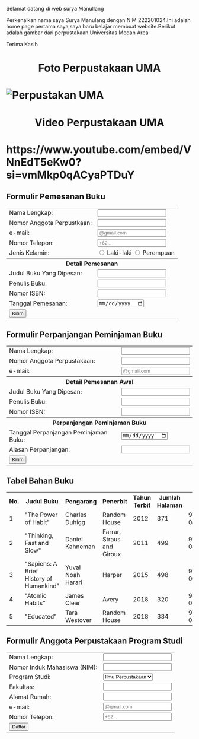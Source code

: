 
<html>
  <head>
  <head>
<p> Selamat datang di web surya Manullang</p>
<p> Perkenalkan nama saya Surya Manulang dengan NIM 222201024.Ini adalah home page pertama saya,saya baru belajar membuat website.Berikut adalah gambar dari perpustakaan Universitas Medan Area</p>
  <p> Terima Kasih

  <html>
<head>
    
</head>
<body>
</body>
  	<h1 align="center">Foto Perpustakaan UMA<h1>
         <img src="https://uma.ac.id/asset/foto_statis/perpustakaan-uma.JPG" alt="Perpustakan UMA">
    <h1 align="center">Video Perpustakaan UMA<h1>   
    https://www.youtube.com/embed/VNnEdT5eKw0?si=vmMkp0qACyaPTDuY
<h2>Formulir Pemesanan Buku</h2>
        <form>
            <table>
                <tr>
                    <td>Nama Lengkap:</td>
                    <td><input type="text" /></td>
                </tr>
                <tr>
                    <td>Nomor Anggota Perpustkaan:</td>
                    <td><input type="password" /></td>
                </tr>
                <tr>
                    <td>e-mail:</td>
                    <td><input type="email" name="email" placeholder="@gmail.com" /></td>
                </tr>
                <tr>
                    <td>Nomor Telepon:</td>
                    <td><input type="number" name="Nomor Telepon" placeholder="+62..." /></td>
                </tr>
                <tr>
                    <td>Jenis Kelamin:</td>
                    <td>
                        <label><input type="radio" name="jenis_kelamin" value="laki-laki" /> Laki-laki</label>
                        <label><input type="radio" name="jenis_kelamin" value="perempuan" /> Perempuan</label>
                    </td>
                </tr>
                <tr>
                    <th colspan="2">Detail Pemesanan</th>
                </tr>
                <tr>
                    <td>Judul Buku Yang Dipesan:</td>
                    <td><input type="text" name="Judul Buku" /></td>
                </tr>
                <tr>
                    <td>Penulis Buku:</td>
                    <td><input type="text" name="Penulis Buku" /></td>
                </tr>
                <tr>
                    <td>Nomor ISBN:</td>
                    <td><input type="number" name="Nomor ISBN" /></td>
                </tr>
                <tr>
                    <td>Tanggal Pemesanan:</td>
                    <td><input type="date" name="Tanggal Pemesanan" /></td>
                </tr>
                <tr>
                    <td colspan="2">
                        <input type="submit" name="submit" value="Kirim" />
                    </td>
                </tr>
            </table>
        </form>
         <h2>Formulir Perpanjangan Peminjaman Buku</h2>
        <form>
            <table>
                <tr>
                    <td>Nama Lengkap:</td>
                    <td><input type="text" /></td>
                </tr>
                <tr>
                    <td>Nomor Anggota Perpustakaan:</td>
                    <td><input type="password" /></td>
                </tr>
                <tr>
                    <td>e-mail:</td>
                    <td><input type="email" name="email" placeholder="@gmail.com" /></td>
                </tr>
                <tr>
                    <th colspan="2">Detail Pemesanan Awal</th>
                </tr>
                <tr>
                    <td>Judul Buku Yang Dipesan:</td>
                    <td><input type="text" name="Judul Buku" /></td>
                </tr>
                <tr>
                    <td>Penulis Buku:</td>
                    <td><input type="text" name="Penulis Buku" /></td>
                </tr>
                <tr>
                    <td>Nomor ISBN:</td>
                    <td><input type="number" name="Nomor ISBN" /></td>
                </tr>
                <tr>
                    <th colspan="2">Perpanjangan Peminjaman Buku</th>
                </tr>
                <tr>
                    <td>Tanggal Perpanjangan Peminjaman Buku:</td>
                    <td><input type="date" name="Tanggal Perpanjang Peminjaman Buku" /></td>
                </tr>
                <tr>
                    <td>Alasan Perpanjangan:</td>
                    <td><input type="text" name="Alasan Perpanjangan" /></td>
                </tr>
                <tr>
                    <td colspan="2">
                        <input type="submit" name="submit" value="Kirim" />
                    </td>
                </tr>
            </table>
        </form>
    <h2>Tabel Bahan Buku</h2>
        <table>
            <tr>
                <th>No.</th>
                <th>Judul Buku</th>
                <th>Pengarang</th>
                <th>Penerbit</th>
                <th>Tahun Terbit</th>
                <th>Jumlah Halaman</th>
                <th>ISBN</th>
            </tr>
            <tr>
                <td>1</td>
                <td>"The Power of Habit"</td>
                <td>Charles Duhigg</td>
                <td>Random House</td>
                <td>2012</td>
                <td>371</td>
                <td>978-0812981605</td>
            </tr>
            <tr>
                <td>2</td>
                <td>"Thinking, Fast and Slow"</td>
                <td>Daniel Kahneman</td>
                <td>Farrar, Straus and Giroux</td>
                <td>2011</td>
                <td>499</td>
                <td>978-0374533557</td>
            </tr>
            <tr>
                <td>3</td>
                <td>"Sapiens: A Brief History of Humankind"</td>
                <td>Yuval Noah Harari</td>
                <td>Harper</td>
                <td>2015</td>
                <td>498</td>
                <td>978-0062316097</td>
            </tr>
            <tr>
                <td>4</td>
                <td>"Atomic Habits"</td>
                <td>James Clear</td>
                <td>Avery</td>
                <td>2018</td>
                <td>320</td>
                <td>978-0735211292</td>
            </tr>
            <tr>
                <td>5</td>
                <td>"Educated"</td>
                <td>Tara Westover</td>
                <td>Random House</td>
                <td>2018</td>
                <td>334</td>
                <td>978-0399590504</td>
            </tr>
        </table>
         <h2>Formulir Anggota Perpustakaan Program Studi</h2>
        <form>
            <table>
                <tr>
                    <td>Nama Lengkap:</td>
                    <td><input type="text" /></td>
                </tr>
                <tr>
                    <td>Nomor Induk Mahasiswa (NIM):</td>
                    <td><input type="text" name="NIM" /></td>
                </tr>
                <tr>
                    <td>Program Studi:</td>
                    <td>
                        <select name="prodi">
                            <option value="ilmu perpustakaan">Ilmu Perpustakaan</option>
                            <option value="informatika">Informatika</option>
                            <option value="manajemen">Manajemen</option>
                            <option value="akuntansi">Akuntansi</option>
                        </select>
                    </td>
                </tr>
                <tr>
                    <td>Fakultas:</td>
                    <td><input type="text" name="fakultas" /></td>
                </tr>
                <tr>
                    <td>Alamat Rumah:</td>
                    <td><input type="text" name="alamat" /></td>
                </tr>
                <tr>
                    <td>e-mail:</td>
                    <td><input type="email" name="email" placeholder="@gmail.com" /></td>
                </tr>
                <tr>
                    <td>Nomor Telepon:</td>
                    <td><input type="number" name="telepon" placeholder="+62..." /></td>
                </tr>
                <tr>
                    <td colspan="2">
                        <input type="submit" value="Daftar" />
                    </td>
                </tr>
            </table>
        </form>

